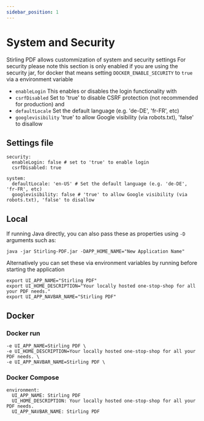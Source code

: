 ```yaml
---
sidebar_position: 1
---
```

# System and Security

Stirling PDF allows custommization of system and security settings
For security please note this section is only enabled if you are using the security jar, for docker that means setting ``DOCKER_ENABLE_SECURITY`` to ``true``  via a environment variable
- ``enableLogin`` This enables or disables the login functionality with
- ``csrfDisabled`` Set to 'true' to disable CSRF protection (not recommended for production)
and
- ``defaultLocale`` Set the default language (e.g. 'de-DE', 'fr-FR', etc)
- ``googlevisibility`` 'true' to allow Google visibility (via robots.txt), 'false' to disallow


## Settings file
```
security:
  enableLogin: false # set to 'true' to enable login
  csrfDisabled: true

system:
  defaultLocale: 'en-US' # Set the default language (e.g. 'de-DE', 'fr-FR', etc)
  googlevisibility: false # 'true' to allow Google visibility (via robots.txt), 'false' to disallow
```

## Local 
If running Java directly, you can also pass these as properties using `-D` arguments such as:
```
java -jar Stirling-PDF.jar -DAPP_HOME_NAME="New Application Name"
```

Alternatively you can set these via environment variables by running before starting the application
```
export UI_APP_NAME="Stirling PDF"
export UI_HOME_DESCRIPTION="Your locally hosted one-stop-shop for all your PDF needs."
export UI_APP_NAVBAR_NAME="Stirling PDF"
```

## Docker

### Docker run
```
-e UI_APP_NAME=Stirling PDF \
-e UI_HOME_DESCRIPTION=Your locally hosted one-stop-shop for all your PDF needs. \
-e UI_APP_NAVBAR_NAME=Stirling PDF \
```

### Docker Compose
```
environment:
  UI_APP_NAME: Stirling PDF
  UI_HOME_DESCRIPTION: Your locally hosted one-stop-shop for all your PDF needs.
  UI_APP_NAVBAR_NAME: Stirling PDF
```
